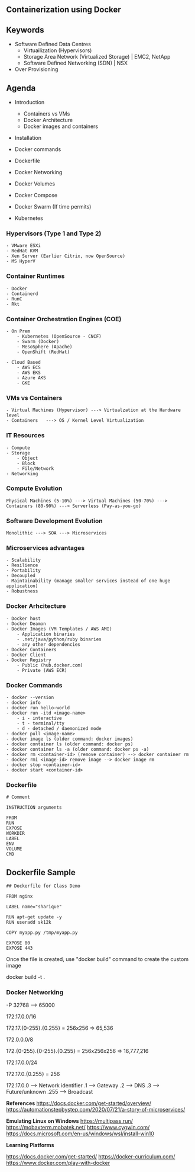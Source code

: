 ## #############################
## Containerization using Docker
## #############################

## Keywords

- Software Defined Data Centres
    - Virtuailization (Hypervisors)
    - Storage Area Network (Virtualized Storage) | EMC2, NetApp
    - Software Defined Networking (SDN) | NSX
- Over Provisioning


## Agenda

- Introduction
    - Containers vs VMs
    - Docker Architecture
    - Docker images and containers
- Installation
- Docker commands
- Dockerfile
- Docker Networking
- Docker Volumes

- Docker Compose
- Docker Swarm (If time permits)
- Kubernetes


### Hypervisors (Type 1 and Type 2)
    - VMware ESXi
    - RedHat KVM
    - Xen Server (Earlier Citrix, now OpenSource)
    - MS HyperV


### Container Runtimes

    - Docker
    - Containerd
    - RunC
    - Rkt


### Container Orchestration Engines (COE)

    - On Prem
        - Kubernetes (OpenSource - CNCF)
        - Swarm (Docker)
        - MesoSphere (Apache)
        - OpenShift (RedHat)

    - Cloud Based
        - AWS ECS
        - AWS EKS
        - Azure AKS
        - GKE

### VMs vs Containers

    - Virtual Machines (Hypervisor) ---> Virtualzation at the Hardware level
    - Containers   ---> OS / Kernel Level Virtualization


### IT Resources

    - Compute
    - Storage
        - Object
        - Block
        - File/Network
    - Networking


### Compute Evolution

    Physical Machines (5-10%) ---> Virtual Machines (50-70%) ---> Containers (80-90%) ---> Serverless (Pay-as-you-go)

### Software Development Evolution
    
    Monolithic ---> SOA ---> Microservices

### Microservices advantages

    - Scalability
    - Resilience
    - Portability
    - Decoupled
    - Maintainability (manage smaller services instead of one huge application)
    - Robustness


### Docker Arhcitecture

    - Docker host
    - Docker Deamon
    - Docker Images (VM Templates / AWS AMI)
        - Application binaries
        - .net/java/python/ruby binaries
        - any other dependencies
    - Docker Containers
    - Docker Client
    - Docker Registry
        - Public (hub.docker.com)
        - Private (AWS ECR)

### Docker Commands

    - docker --version
    - docker info
    - docker run hello-world
    - docker run -itd <image-name>
        - i - interactive
        - t - terminal/tty
        - d - detached / daemonized mode
    - docker pull <image-name>
    - docker image ls (older command: docker images)
    - docker container ls (older command: docker ps)
    - docker container ls -a (older command: docker ps -a)
    - docker rm <container-id> (remove container) --> docker container rm
    - docker rmi <image-id> remove image --> docker image rm
    - docker stop <container-id>
    - docker start <container-id>


### Dockerfile

    # Comment

    INSTRUCTION arguments

    FROM
    RUN
    EXPOSE
    WORKDIR
    LABEL
    ENV
    VOLUME
    CMD

## Dockerfile Sample

    ## Dockerfile for Class Demo

    FROM nginx

    LABEL name="sharique"

    RUN apt-get update -y
    RUN useradd sk12k

    COPY myapp.py /tmp/myapp.py

    EXPOSE 80
    EXPOSE 443

Once the file is created, use "docker build" command to create the custom image

docker build -t <image-name> .

### Docker Networking


-P
32768 --> 65000



172.17.0.0/16

172.17.{0-255}.{0.255}
    = 256x256 => 65,536

172.0.0.0/8

172.{0-255}.{0-255}.{0.255}
    = 256x256x256 => 16,777,216

172.17.0.0/24

172.17.0.{0.255}
    = 256

172.17.0.0      --> Network identifier 
        .1      --> Gateway
        .2      --> DNS
        .3      --> Future/unknown
        .255    --> Broadcast






**References**
https://docs.docker.com/get-started/overview/
https://automationstepbystep.com/2020/07/21/a-story-of-microservices/

**Emulating Linux on Windows**
https://multipass.run/
https://mobaxterm.mobatek.net/
https://www.cygwin.com/
https://docs.microsoft.com/en-us/windows/wsl/install-win10

**Learning Platforms**

https://docs.docker.com/get-started/
https://docker-curriculum.com/
https://www.docker.com/play-with-docker










